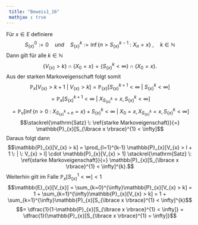 ```yaml
---
 title: "Beweis1_16"
 mathjax : true
---
```

Für $x \in E$ definiere
$$S_{\lbrace x \rbrace}^{0} := 0 \quad und \quad S_{\lbrace x \rbrace}^{k} := \inf \lbrace n > S_{\lbrace x \rbrace}^{k-1} \: : \: X_{n} = x \rbrace \: , \quad k \in \mathbb{N}$$
Dann gilt für alle $k \in \mathbb{N}$
$$\lbrace V_{ \lbrace x \rbrace} > k \rbrace \cap \lbrace X_{0} = x \rbrace = \lbrace S_{\lbrace x \rbrace}^{k} < \infty \rbrace \cap \lbrace X_{0} = x \rbrace .$$
Aus der starken Markoveigenschaft folgt somit
$$\mathbb{P}_{x}[V_{ \lbrace x \rbrace} > k+1 \: | \: V_{ \lbrace x \rbrace} > k] = \mathbb{P}_{\lbrace x \rbrace}[S_{\lbrace x \rbrace}^{k+1} < \infty \: | \: S_{\lbrace x \rbrace}^{k} < \infty]$$
$$= \mathbb{P}_{x}[S_{\lbrace x \rbrace}^{k+1} < \infty \: | \: X_{S_{\lbrace x \rbrace}^{k}} = x, S_{\lbrace x \rbrace}^{k} < \infty]$$
$$= \mathbb{P}_{\nu}[\inf \lbrace n>0 \: : \: X_{S_{\lbrace x \rbrace}^{k} + n} = x \rbrace + S_{\lbrace x \rbrace}^{k} < \infty  \: | \: X_{0} = x,X_{S_{\lbrace x \rbrace}^{k}} = x, S_{\lbrace x \rbrace}^{k} < \infty]$$
$$\stackrel{\mathrm{Satz} \: \ref{starke Markoveigenschaft}}{=} \mathbb{P}_{x}[S_{\lbrace x \rbrace}^{1} < \infty]$$
Daraus folgt dann
$$\mathbb{P}_{x}[V_{x} > k] = \prod_{l=1}^{k-1} \mathbb{P}_{x}[V_{x} > l + 1 \: | \: V_{x} > l] \cdot \mathbb{P}_{x}[V_{x} > 1] \stackrel{\mathrm{Satz} \: \ref{starke Markoveigenschaft}}{=} \mathbb{P}_{x}[S_{\lbrace x \rbrace}^{1} < \infty]^{k}.$$
Weiterhin gilt im Falle
$\mathbb{P}_{x}[S_{\lbrace x \rbrace}^{1} < \infty] < 1$
$$\mathbb{E}_{x}[V_{x}] = \sum_{k=0}^{\infty}\mathbb{P}_{x}[V_{x} > k] = 1 + \sum_{k=1}^{\infty}\mathbb{P}_{x}[V_{x} > k] = 1 + \sum_{k=1}^{\infty}\mathbb{P}_{x}[S_{\lbrace x \rbrace}^{1} < \infty]^{k}$$
$$= \dfrac{1}{1-\mathbb{P}_{x}[S_{\lbrace x \rbrace}^{1} < \infty]} = \dfrac{1}{\mathbb{P}_{x}[S_{\lbrace x \rbrace}^{1} = \infty]}$$
